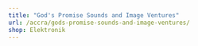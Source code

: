 ```yaml
---
title: "God's Promise Sounds and Image Ventures"
url: /accra/gods-promise-sounds-and-image-ventures/
shop: Elektronik
---
```

